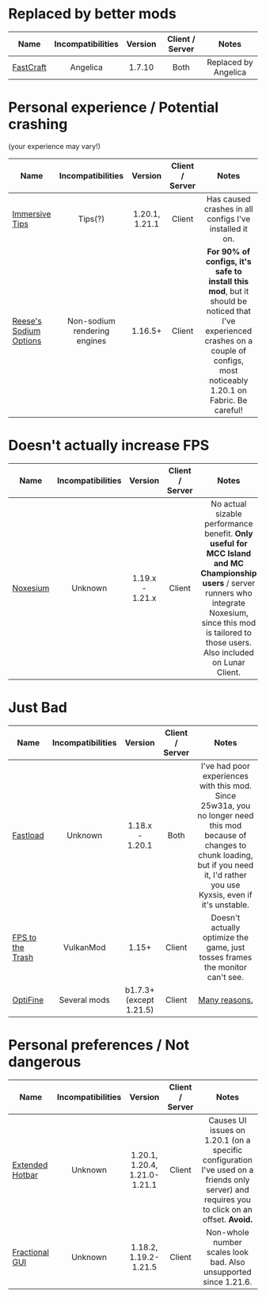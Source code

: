 # Replaced by better mods
| Name | Incompatibilities | Version | Client / Server | Notes |
| --- | :---: | :---: | :---: | :---: |
| [FastCraft](https://www.curseforge.com/minecraft/mc-mods/fastcraft) | Angelica | 1.7.10 | Both | Replaced by Angelica |

# Personal experience / Potential crashing
(your experience may vary!)  

| Name | Incompatibilities | Version | Client / Server | Notes |
| --- | :---: | :---: | :---: | :---: |
| [Immersive Tips](modrinth.com/mod/immersive-tips) | Tips(?) | 1.20.1, 1.21.1 | Client | Has caused crashes in all configs I've installed it on. |
| [Reese's Sodium Options](https://modrinth.com/mod/reeses-sodium-options) | Non-sodium rendering engines | 1.16.5+ | Client | **For 90% of configs, it's safe to install this mod**, but it should be noticed that I've experienced crashes on a couple of configs, most noticeably 1.20.1 on Fabric. Be careful! |

# Doesn't actually increase FPS
| Name | Incompatibilities | Version | Client / Server | Notes |
| --- | :---: | :---: | :---: | :---: |
| [Noxesium](https://modrinth.com/mod/noxesium) | Unknown | 1.19.x - 1.21.x | Client | No actual sizable performance benefit. **Only useful for MCC Island and MC Championship users** / server runners who integrate Noxesium, since this mod is tailored to those users. Also included on Lunar Client. |

# Just Bad

| Name | Incompatibilities | Version | Client / Server | Notes |
| --- | :---: | :---: | :---: | :---: |
| [Fastload](https://modrinth.com/mod/fastload) | Unknown | 1.18.x - 1.20.1 | Both | I've had poor experiences with this mod. Since 25w31a, you no longer need this mod because of changes to chunk loading, but if you need it, I'd rather you use Kyxsis, even if it's unstable. |
| [FPS to the Trash](https://modrinth.com/mod/fps-to-the-trash) | VulkanMod | 1.15+ | Client | Doesn't actually optimize the game, just tosses frames the monitor can't see. |
| [OptiFine](https://optifine.net) | Several mods | b1.7.3+ (except 1.21.5) | Client | [Many reasons.](./optifine.md) |

# Personal preferences / Not dangerous
| Name | Incompatibilities | Version | Client / Server | Notes |
| --- | :---: | :---: | :---: | :---: |
| [Extended Hotbar](https://modrinth.com/mod/extended-hotbar) | Unknown | 1.20.1, 1.20.4, 1.21.0-1.21.1 | Client | Causes UI issues on 1.20.1 (on a specific configuration I've used on a friends only server) and requires you to click on an offset. **Avoid.** |
| [Fractional GUI](https://modrinth.com/mod/fractionalgui) | Unknown | 1.18.2, 1.19.2-1.21.5 | Client | Non-whole number scales look bad. Also unsupported since 1.21.6. |